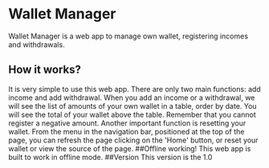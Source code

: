 # Wallet Manager
Wallet Manager is a web app to manage own wallet, registering incomes and withdrawals.
## How it works?
It is very simple to use this web app. There are only two main functions: add income and add withdrawal.
When you add an income or a withdrawal, we will see the list of amounts of your own wallet in a table, order by date.
You will see the total of your wallet above the table.
Remember that you cannot register a negative amount.
Another important function is resetting your wallet.
From the menu in the navigation bar, positioned at the top of the page, you can refresh the page clicking on the 'Home' button, or reset your wallet or view the source of the page.
##Offline working!
This web app is built to work in offline mode.
##Version
This version is the 1.0
